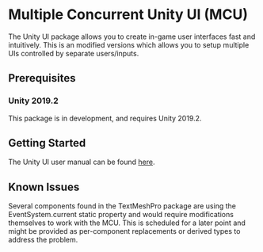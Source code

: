 # Multiple Concurrent Unity UI (MCU)
The Unity UI package allows you to create in-game user interfaces fast and intuitively.
This is an modified versions which allows you to setup multiple UIs controlled by separate users/inputs.

## Prerequisites
### Unity 2019.2
This package is in development, and requires Unity 2019.2.

## Getting Started
The Unity UI user manual can be found [here](https://docs.unity3d.com/Manual/UISystem.html).

## Known Issues
Several components found in the TextMeshPro package are using the EventSystem.current static property and would require modifications themselves to work with the MCU.
This is scheduled for a later point and might be provided as per-component replacements or derived types to address the problem.